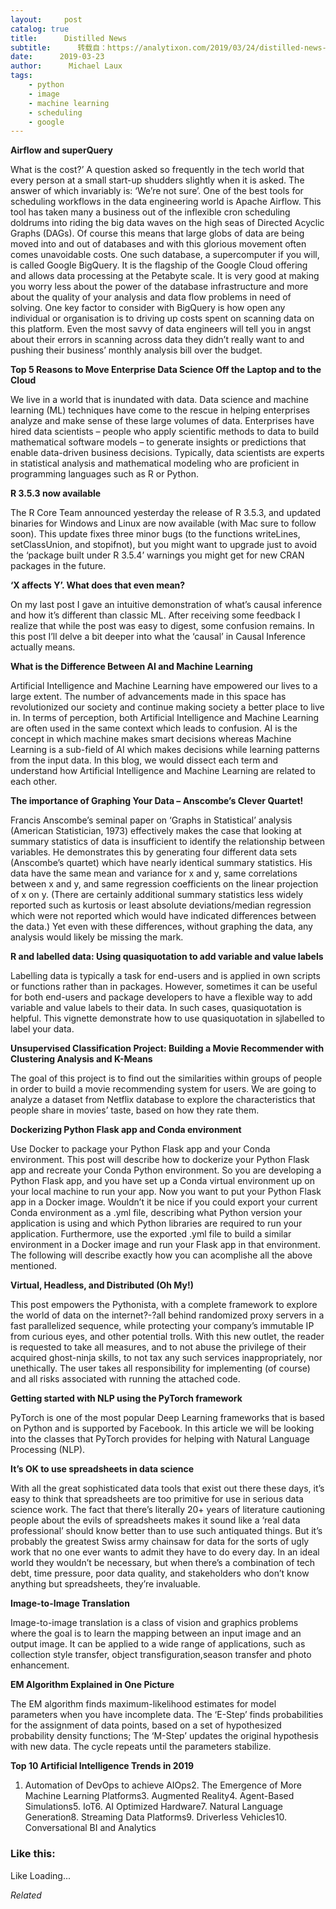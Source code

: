```yaml
---
layout:     post
catalog: true
title:      Distilled News
subtitle:      转载自：https://analytixon.com/2019/03/24/distilled-news-1009/
date:      2019-03-23
author:      Michael Laux
tags:
    - python
    - image
    - machine learning
    - scheduling
    - google
---
```


**Airflow and superQuery**

What is the cost?’ A question asked so frequently in the tech world that every person at a small start-up shudders slightly when it is asked. The answer of which invariably is: ‘We’re not sure’. One of the best tools for scheduling workflows in the data engineering world is Apache Airflow. This tool has taken many a business out of the inflexible cron scheduling doldrums into riding the big data waves on the high seas of Directed Acyclic Graphs (DAGs). Of course this means that large globs of data are being moved into and out of databases and with this glorious movement often comes unavoidable costs. One such database, a supercomputer if you will, is called Google BigQuery. It is the flagship of the Google Cloud offering and allows data processing at the Petabyte scale. It is very good at making you worry less about the power of the database infrastructure and more about the quality of your analysis and data flow problems in need of solving. One key factor to consider with BigQuery is how open any individual or organisation is to driving up costs spent on scanning data on this platform. Even the most savvy of data engineers will tell you in angst about their errors in scanning across data they didn’t really want to and pushing their business’ monthly analysis bill over the budget.

**Top 5 Reasons to Move Enterprise Data Science Off the Laptop and to the Cloud**

We live in a world that is inundated with data. Data science and machine learning (ML) techniques have come to the rescue in helping enterprises analyze and make sense of these large volumes of data. Enterprises have hired data scientists – people who apply scientific methods to data to build mathematical software models – to generate insights or predictions that enable data-driven business decisions. Typically, data scientists are experts in statistical analysis and mathematical modeling who are proficient in programming languages such as R or Python.

**R 3.5.3 now available**

The R Core Team announced yesterday the release of R 3.5.3, and updated binaries for Windows and Linux are now available (with Mac sure to follow soon). This update fixes three minor bugs (to the functions writeLines, setClassUnion, and stopifnot), but you might want to upgrade just to avoid the ‘package built under R 3.5.4’ warnings you might get for new CRAN packages in the future.

**‘X affects Y’. What does that even mean?**

On my last post I gave an intuitive demonstration of what’s causal inference and how it’s different than classic ML. After receiving some feedback I realize that while the post was easy to digest, some confusion remains. In this post I’ll delve a bit deeper into what the ‘causal’ in Causal Inference actually means.

**What is the Difference Between AI and Machine Learning**

Artificial Intelligence and Machine Learning have empowered our lives to a large extent. The number of advancements made in this space has revolutionized our society and continue making society a better place to live in. In terms of perception, both Artificial Intelligence and Machine Learning are often used in the same context which leads to confusion. AI is the concept in which machine makes smart decisions whereas Machine Learning is a sub-field of AI which makes decisions while learning patterns from the input data. In this blog, we would dissect each term and understand how Artificial Intelligence and Machine Learning are related to each other.

**The importance of Graphing Your Data – Anscombe’s Clever Quartet!**

Francis Anscombe’s seminal paper on ‘Graphs in Statistical’ analysis (American Statistician, 1973) effectively makes the case that looking at summary statistics of data is insufficient to identify the relationship between variables. He demonstrates this by generating four different data sets (Anscombe’s quartet) which have nearly identical summary statistics. His data have the same mean and variance for x and y, same correlations between x and y, and same regression coefficients on the linear projection of x on y. (There are certainly additional summary statistics less widely reported such as kurtosis or least absolute deviations/median regression which were not reported which would have indicated differences between the data.) Yet even with these differences, without graphing the data, any analysis would likely be missing the mark.

**R and labelled data: Using quasiquotation to add variable and value labels**

Labelling data is typically a task for end-users and is applied in own scripts or functions rather than in packages. However, sometimes it can be useful for both end-users and package developers to have a flexible way to add variable and value labels to their data. In such cases, quasiquotation is helpful. This vignette demonstrate how to use quasiquotation in sjlabelled to label your data.

**Unsupervised Classification Project: Building a Movie Recommender with Clustering Analysis and K-Means**

The goal of this project is to find out the similarities within groups of people in order to build a movie recommending system for users. We are going to analyze a dataset from Netflix database to explore the characteristics that people share in movies’ taste, based on how they rate them.

**Dockerizing Python Flask app and Conda environment**

Use Docker to package your Python Flask app and your Conda environment. This post will describe how to dockerize your Python Flask app and recreate your Conda Python environment. So you are developing a Python Flask app, and you have set up a Conda virtual environment up on your local machine to run your app. Now you want to put your Python Flask app in a Docker image. Wouldn’t it be nice if you could export your current Conda environment as a .yml file, describing what Python version your application is using and which Python libraries are required to run your application. Furthermore, use the exported .yml file to build a similar environment in a Docker image and run your Flask app in that environment. The following will describe exactly how you can acomplishe all the above mentioned.

**Virtual, Headless, and Distributed (Oh My!)**

This post empowers the Pythonista, with a complete framework to explore the world of data on the internet?-?all behind randomized proxy servers in a fast parallelized sequence, while protecting your company’s immutable IP from curious eyes, and other potential trolls. With this new outlet, the reader is requested to take all measures, and to not abuse the privilege of their acquired ghost-ninja skills, to not tax any such services inappropriately, nor unethically. The user takes all responsibility for implementing (of course) and all risks associated with running the attached code.

**Getting started with NLP using the PyTorch framework**

PyTorch is one of the most popular Deep Learning frameworks that is based on Python and is supported by Facebook. In this article we will be looking into the classes that PyTorch provides for helping with Natural Language Processing (NLP).

**It’s OK to use spreadsheets in data science**

With all the great sophisticated data tools that exist out there these days, it’s easy to think that spreadsheets are too primitive for use in serious data science work. The fact that there’s literally 20+ years of literature cautioning people about the evils of spreadsheets makes it sound like a ‘real data professional’ should know better than to use such antiquated things. But it’s probably the greatest Swiss army chainsaw for data for the sorts of ugly work that no one ever wants to admit they have to do every day. In an ideal world they wouldn’t be necessary, but when there’s a combination of tech debt, time pressure, poor data quality, and stakeholders who don’t know anything but spreadsheets, they’re invaluable.

**Image-to-Image Translation**

Image-to-image translation is a class of vision and graphics problems where the goal is to learn the mapping between an input image and an output image. It can be applied to a wide range of applications, such as collection style transfer, object transfiguration,season transfer and photo enhancement.

**EM Algorithm Explained in One Picture**

The EM algorithm finds maximum-likelihood estimates for model parameters when you have incomplete data. The ‘E-Step’ finds probabilities for the assignment of data points, based on a set of hypothesized probability density functions; The ‘M-Step’ updates the original hypothesis with new data. The cycle repeats until the parameters stabilize.

**Top 10 Artificial Intelligence Trends in 2019**

1. Automation of DevOps to achieve AIOps2. The Emergence of More Machine Learning Platforms3. Augmented Reality4. Agent-Based Simulations5. IoT6. AI Optimized Hardware7. Natural Language Generation8. Streaming Data Platforms9. Driverless Vehicles10. Conversational BI and Analytics





### Like this:

Like Loading...


*Related*

